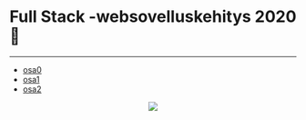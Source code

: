 # Full Stack -websovelluskehitys 2020 :space_invader:
***

- [osa0](https://github.com/kriskrok/fullstack2020/tree/master/week0)
- [osa1](https://github.com/kriskrok/fullstack2020/tree/master/week1)
- [osa2](https://github.com/kriskrok/fullstack2020/tree/master/week2)

<p align="center">
  <img src="https://teeshirtpalace-production.s3.amazonaws.com/spree/images/LLM696-BLACK-HPOST/large/LLM696-BLACK-HPOST.jpg">
</p>

